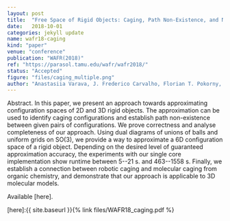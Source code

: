 ```yaml
---
layout: post
title:  "Free Space of Rigid Objects: Caging, Path Non-Existence, and Narrow Passage Detection"
date:   2018-10-01
categories: jekyll update
name: wafr18-caging
kind: "paper"
venue: "conference"
publication: "WAFR(2018)"
ref: "https://parasol.tamu.edu/wafr/wafr2018/"
status: "Accepted"
figure: "files/caging_multiple.png"
author: "Anastasiia Varava, J. Frederico Carvalho, Florian T. Pokorny, and Danica Kragic"
---
```


Abstract. In this paper, we present an approach towards approximating configuration spaces of 2D and 3D rigid objects. The approximation can be used to identify caging configurations and establish path non-existence between given pairs of configurations. We prove correctness and analyse completeness of our approach. Using dual diagrams of unions of balls and uniform grids on SO(3), we provide a way to approximate a 6D configuration space of a rigid object. Depending on the desired level of guaranteed approximation accuracy, the experiments with our single core implementation show runtime between 5--21 s. and 463--1558 s.  Finally, we establish a connection between robotic caging and molecular caging from organic chemistry, and demonstrate that our approach is applicable to 3D molecular models.

Available [here].

[here]:{{ site.baseurl }}{% link files/WAFR18_caging.pdf %}
